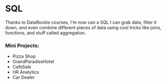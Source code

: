 # SQL

Thanks to DataRockie courses, I'm now can a SQL I can grab data, filter it down, and even combine different pieces of data using cool tricks like joins, functions, and stuff called aggregation.

### Mini Projects:
- Pizza Shop
- GrandParadiseHotel
- CafeSale 
- HR Analytics
- Car Dealer
